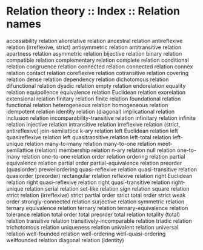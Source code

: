 # Relation theory :: Index :: Relation names

accessibility relation
aliorelative relation
ancestral relation
antireflexive relation (irreflexive, strict)
antisymmetric relation
antitransitive relation
apartness relation
asymmetric relation
bijective relation
binary relation
compatible relation
complementary relation
complete relation
conditional relation
congruence relation
connected relation
connected relation
connex relation
contact relation
coreflexive relation
cotransitive relation
covering relation
dense relation
dependency relation
dichotomous relation
difunctional relation
dyadic relation
empty relation
endorelation
equality relation
equipollence
equivalence relation
Euclidean relation
exorelation
extensional relation
finitary relation
finite relation
foundational relation
functional relation
heterogeneous relation
homogeneous relation
idempotent relation
identity relation (diagonal)
implicational relation
inclusion relation
incomparability-transitive relation
infinitary relation
infinite relation
injective relation
intransitive relation
irreflexive relation (strict, antireflexive)
join-semilattice
k-ary relation
left Euclidean relation
left quasireflexive relation
left quasitransitive relation
left-total relation
left-unique relation
many-to-many relation
many-to-one relation
meet-semilattice (relation)
membership relation
n-ary relation
null relation
one-to-many relation
one-to-one relation
order relation
ordering relation
partial equivalence relation
partial order
partial-equivalence relation
preorder (quasiorder)
prewellordering
quasi-reflexive relation
quasi-transitive relation
quasiorder (preorder)
rectangular relation
reflexive relation
right Euclidean relation
right quasi-reflexive relation
right quasi-transitive relation
right-unique relation
serial relation
set-like relation
sign relation
square relation
strict relation (irreflexive)
strict partial order
strict total order
strict weak order
strongly-connected relation
surjective relation
symmetric relation
ternary equivalence relation
ternary relation
ternary-equivalence relation
tolerance relation
total order
total preorder
total relation
totality (total) relation
transitive relation
transitively-incomparable relation
triadic relation
trichotomous relation
uniqueness relation
univalent relation
universal relation
well-founded relation
well-ordering
well-quasi-ordering
wellfounded relation
diagonal relation (identity)
